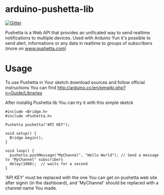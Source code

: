 # arduino-pushetta-lib

[![Gitter](https://badges.gitter.im/Join%20Chat.svg)](https://gitter.im/guglielmino/arduino-pushetta-lib?utm_source=badge&utm_medium=badge&utm_campaign=pr-badge&utm_content=badge)

Pushetta is a Web API that provides an unificated way to send realtime notifications to multiple devices. Used with Arduino Yun it's possible to send alert, informations or any data in realtime to groups of subscribers (more on www.pushetta.com)

# Usage

To use Pushetta in Your sketch download sources and follow official instructions You can find http://arduino.cc/en/pmwiki.php?n=Guide/Libraries

After installig Pushetta lib You can try it with this simple sketck

```
#include <Bridge.h>
#include <Pushetta.h>

Pushetta pushetta("API KEY");

void setup() {
  Bridge.begin();
}

void loop() {
  pushetta.pushMessage("MyChannel", "Hello World"); // Send a message to "MyChannel" subscribers
  delay(1000);  // waits for a second
}
```

'API KEY' must be replaced with the one You can get on pushetta web site after signin (in the dashboard), and 'MyChannel' should be replaced with a channel name You made.


